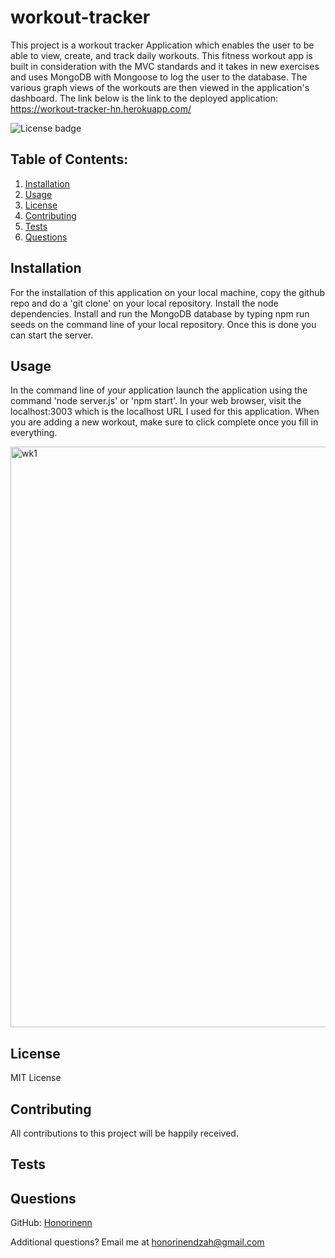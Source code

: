 # workout-tracker

This project is a workout tracker Application which enables the user to be able to view, create, and track daily workouts. This fitness workout app is built in consideration with the MVC standards and it takes in new exercises and uses MongoDB with Mongoose to log the user to the database. The various graph views of the workouts are then viewed in the application's dashboard. The link below is the link to the deployed application:
https://workout-tracker-hn.herokuapp.com/


![License badge](https://img.shields.io/badge/license-MIT-builtinModules.svg)
     
## Table of Contents:
1. [Installation](#installation)
2. [Usage](#usage)
3. [License](#license)
4. [Contributing](#contributing)
5. [Tests](#tests)
6. [Questions](#questions)

## Installation
For the installation of this application on your local machine, copy the github repo and do a 'git clone' on your local repository. Install the node dependencies. Install and run the MongoDB database by typing npm run seeds on the command line of your local repository. Once this is done you can start the server. 

## Usage
In the command line of your application launch the application using the command 'node server.js' or 'npm start'. In your web browser, visit the localhost:3003 which is the localhost URL I used for this application. When you are adding a new workout, make sure to click complete once you fill in everything. 

<img width="929" alt="wk1" src="https://user-images.githubusercontent.com/87605893/148558698-5be5d58c-f669-4212-b9a8-e224950e2cc9.png">

## License
MIT License

## Contributing
All contributions to this project will be happily received.

## Tests


## Questions
GitHub: [Honorinenn](https://github.com/Honorinenn)

Additional questions? Email me at honorinendzah@gmail.com
